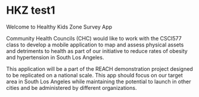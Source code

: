 HKZ test1
===
Welcome to Healthy Kids Zone Survey App

Community Health Councils (CHC) would like to work with the CSCI577 class to develop a mobile application to map and assess physical assets and detriments to health as part of our initiative to reduce rates of obesity and hypertension in South Los Angeles. 

This application will be a part of the REACH demonstration project designed to be replicated on a national scale. This app should focus on our target area in South Los Angeles while maintaining the potential to launch in other cities and be administered by different organizations.
